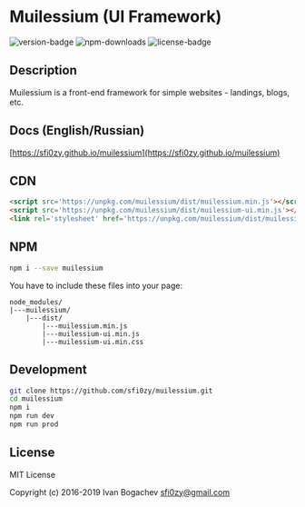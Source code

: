 # Muilessium (UI Framework)
![version-badge](https://img.shields.io/npm/v/muilessium.svg?style=flat-square&colorB=00b5d6) ![npm-downloads](https://img.shields.io/npm/dt/muilessium.svg?style=flat-square&colorB=00b5d6) ![license-badge](https://img.shields.io/badge/dynamic/json.svg?style=flat-square&label=license&colorB=00b5d6&query=license&uri=https://raw.githubusercontent.com/sfi0zy/muilessium/master/package.json)

## Description
Muilessium is a front-end framework for simple websites - landings, blogs, etc.

## Docs (English/Russian)
[https://sfi0zy.github.io/muilessium](https://sfi0zy.github.io/muilessium)

## CDN
```html
<script src='https://unpkg.com/muilessium/dist/muilessium.min.js'></script>
<script src='https://unpkg.com/muilessium/dist/muilessium-ui.min.js'></script>
<link rel='stylesheet' href='https://unpkg.com/muilessium/dist/muilessium-ui.min.css'>
```

## NPM
```sh
npm i --save muilessium
```

You have to include these files into your page:

```
node_modules/
|---muilessium/
    |---dist/
        |---muilessium.min.js
        |---muilessium-ui.min.js
        |---muilessium-ui.min.css
```


## Development
```sh
git clone https://github.com/sfi0zy/muilessium.git
cd muilessium
npm i
npm run dev
npm run prod
```

## License
MIT License

Copyright (c) 2016-2019 Ivan Bogachev <sfi0zy@gmail.com>

